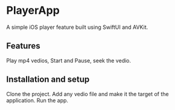 # PlayerApp

A simple iOS player feature built using SwiftUI and AVKit.

## Features
Play mp4 vedios, Start and Pause, seek the vedio.

## Installation and setup
Clone the project.
Add any vedio file and make it the target of the application.
Run the app.
